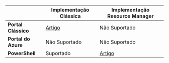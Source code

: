 |  | **Implementação Clássica**  |  **Implementação Resource Manager**  |
|----------------------------------------|--------------|------------------------|
| **Portal Clássico** | [Artigo](../articles/vpn-gateway/vpn-gateway-point-to-site-create.md) | Não Suportado |
| **Portal do Azure** |  Não Suportado  |  Não Suportado  |
| **PowerShell** | Suportado | [Artigo](../articles/vpn-gateway/vpn-gateway-howto-point-to-site-rm-ps.md)|





<!--HONumber=Jun16_HO2-->


